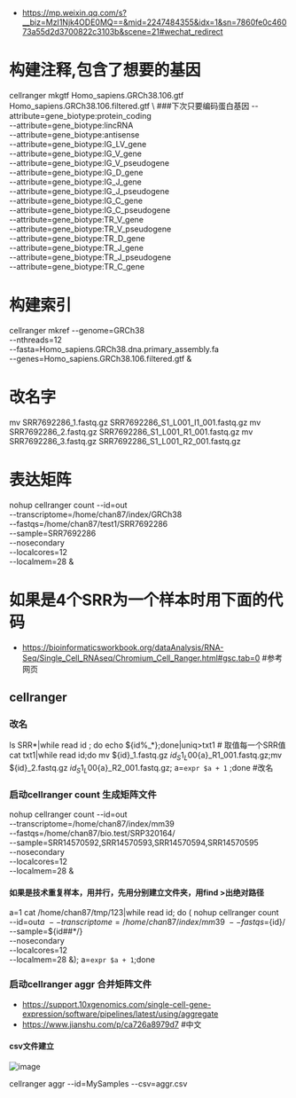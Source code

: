 - https://mp.weixin.qq.com/s?__biz=MzI1Njk4ODE0MQ==&mid=2247484355&idx=1&sn=7860fe0c46073a55d2d3700822c3103b&scene=21#wechat_redirect

# 构建注释,包含了想要的基因
cellranger mkgtf Homo_sapiens.GRCh38.106.gtf Homo_sapiens.GRCh38.106.filtered.gtf \  ###下次只要编码蛋白基因
                --attribute=gene_biotype:protein_coding \
                --attribute=gene_biotype:lincRNA \
                --attribute=gene_biotype:antisense \
                --attribute=gene_biotype:IG_LV_gene \
                --attribute=gene_biotype:IG_V_gene \
                --attribute=gene_biotype:IG_V_pseudogene \
                --attribute=gene_biotype:IG_D_gene \
                --attribute=gene_biotype:IG_J_gene \
                --attribute=gene_biotype:IG_J_pseudogene \
                --attribute=gene_biotype:IG_C_gene \
                --attribute=gene_biotype:IG_C_pseudogene \
                --attribute=gene_biotype:TR_V_gene \
                --attribute=gene_biotype:TR_V_pseudogene \
                --attribute=gene_biotype:TR_D_gene \
                --attribute=gene_biotype:TR_J_gene \
                --attribute=gene_biotype:TR_J_pseudogene \
                --attribute=gene_biotype:TR_C_gene  


# 构建索引
cellranger mkref --genome=GRCh38 \
                --nthreads=12 \
                --fasta=Homo_sapiens.GRCh38.dna.primary_assembly.fa \
                --genes=Homo_sapiens.GRCh38.106.filtered.gtf &

# 改名字
mv SRR7692286_1.fastq.gz SRR7692286_S1_L001_I1_001.fastq.gz 
mv SRR7692286_2.fastq.gz SRR7692286_S1_L001_R1_001.fastq.gz 
mv SRR7692286_3.fastq.gz SRR7692286_S1_L001_R2_001.fastq.gz

# 表达矩阵
nohup cellranger count --id=out \
                  --transcriptome=/home/chan87/index/GRCh38 \
                  --fastqs=/home/chan87/test1/SRR7692286 \
                  --sample=SRR7692286 \
                  --nosecondary \
                  --localcores=12 \
                  --localmem=28 &

# 如果是4个SRR为一个样本时用下面的代码
- https://bioinformaticsworkbook.org/dataAnalysis/RNA-Seq/Single_Cell_RNAseq/Chromium_Cell_Ranger.html#gsc.tab=0  #参考网页
## cellranger

### 改名
ls SRR*|while read id ; do echo ${id%_*};done|uniq>txt1   # 取值每一个SRR值
cat txt1|while read id;do mv ${id}_1.fastq.gz ${id}_S1_L00${a}_R1_001.fastq.gz;mv ${id}_2.fastq.gz ${id}_S1_L00${a}_R2_001.fastq.gz; a=`expr $a + 1` ;done    #改名

### 启动cellranger count 生成矩阵文件
nohup cellranger count --id=out  \
--transcriptome=/home/chan87/index/mm39 \
--fastqs=/home/chan87/bio.test/SRP320164/  \
--sample=SRR14570592,SRR14570593,SRR14570594,SRR14570595 \
--nosecondary  \
--localcores=12  \
--localmem=28 &

#### 如果是技术重复样本，用并行，先用分别建立文件夹，用find >出绝对路径
a=1
cat /home/chan87/tmp/123|while read id; do  ( nohup cellranger count \
--id=out$a  \
--transcriptome=/home/chan87/index/mm39  \
--fastqs=${id}/ \
--sample=${id##*/}  \
--nosecondary  \
--localcores=12  \
--localmem=28  &); a=`expr $a + 1`;done

### 启动cellranger aggr 合并矩阵文件
- https://support.10xgenomics.com/single-cell-gene-expression/software/pipelines/latest/using/aggregate
- https://www.jianshu.com/p/ca726a8979d7    #中文
#### csv文件建立
![image](https://user-images.githubusercontent.com/41554601/168627469-90b2067c-f9d6-43a3-837e-56179ac38ea1.png)

cellranger aggr --id=MySamples --csv=aggr.csv
